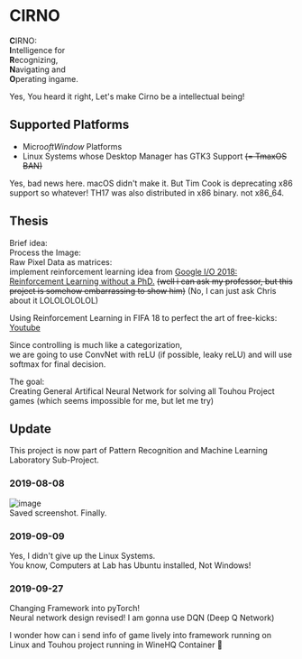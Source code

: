 # CIRNO
**C**IRNO:  
**I**ntelligence for  
**R**ecognizing,  
**N**avigating and  
**O**perating ingame.   

Yes, You heard it right, Let's make Cirno be a intellectual being!  

## Supported Platforms
 * Micro$oft Window$ Platforms
 * Linux Systems whose Desktop Manager has GTK3 Support ~~(= TmaxOS BAN)~~

 Yes, bad news here. macOS didn't make it. But Tim Cook is deprecating x86 support so whatever! TH17 was also distributed in x86 binary. not x86_64.

## Thesis
Brief idea:  
Process the Image:  
Raw Pixel Data as matrices:  
implement reinforcement learning idea from [Google I/O 2018: Reinforcement Learning without a PhD.](https://www.youtube.com/watch?v=t1A3NTttvBA) ~~(well i can ask my professor, but this project is somehow embarrassing to show him)~~ (No, I can just ask Chris about it LOLOLOLOLOL)  

Using Reinforcement Learning in FIFA 18 to perfect the art of free-kicks:
[Youtube](https://www.youtube.com/watch?time_continue=1&v=MasxAN-xZIU)
  
Since controlling is much like a categorization,  
we are going to use ConvNet with reLU (if possible, leaky reLU) and will use softmax for final decision.  

The goal:  
Creating General Artifical Neural Network for solving all Touhou Project games (which seems impossible for me, but let me try)  

## Update
This project is now part of Pattern Recognition and Machine Learning Laboratory Sub-Project.

### 2019-08-08
![image](https://user-images.githubusercontent.com/27724108/62657673-facb2000-b9a1-11e9-997f-3e7d80e4d5f4.png)  
Saved screenshot. Finally.  

### 2019-09-09
Yes, I didn't give up the Linux Systems.  
You know, Computers at Lab has Ubuntu installed, Not Windows!  

### 2019-09-27
Changing Framework into pyTorch!  
Neural network design revised! I am gonna use DQN (Deep Q Network)  
  
I wonder how can i send info of game lively into framework running on  
Linux and Touhou project running in WineHQ Container 🤔  
